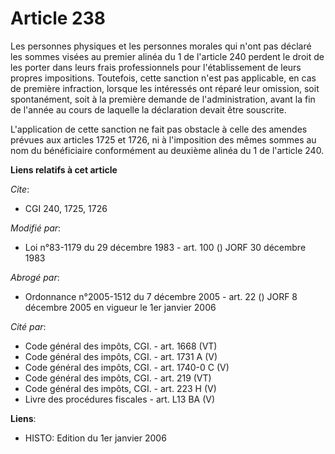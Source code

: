 # Article 238

Les personnes physiques et les personnes morales qui n'ont pas déclaré les sommes visées au premier alinéa du 1 de l'article
240 perdent le droit de les porter dans leurs frais professionnels pour l'établissement de leurs propres impositions.
Toutefois, cette sanction n'est pas applicable, en cas de première infraction, lorsque les intéressés ont réparé leur
omission, soit spontanément, soit à la première demande de l'administration, avant la fin de l'année au cours de laquelle la
déclaration devait être souscrite.

L'application de cette sanction ne fait pas obstacle à celle des amendes prévues aux articles 1725 et 1726, ni à l'imposition
des mêmes sommes au nom du bénéficiaire conformément au deuxième alinéa du 1 de l'article 240.

**Liens relatifs à cet article**

_Cite_:

  - CGI 240, 1725, 1726

_Modifié par_:

  - Loi n°83-1179 du 29 décembre 1983 - art. 100 () JORF 30 décembre 1983

_Abrogé par_:

  - Ordonnance n°2005-1512 du 7 décembre 2005 - art. 22 () JORF 8 décembre 2005 en vigueur le 1er janvier 2006

_Cité par_:

  - Code général des impôts, CGI. - art. 1668 (VT)
  - Code général des impôts, CGI. - art. 1731 A (V)
  - Code général des impôts, CGI. - art. 1740-0 C (V)
  - Code général des impôts, CGI. - art. 219 (VT)
  - Code général des impôts, CGI. - art. 223 H (V)
  - Livre des procédures fiscales - art. L13 BA (V)

**Liens**:

  - HISTO: Edition du 1er janvier 2006
